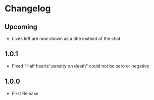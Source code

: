 # Changelog

## Upcoming
* Lives left are now shown as a title instead of the chat

## 1.0.1
* Fixed "Half hearts' penalty on death" could not be zero or negative

## 1.0.0
* First Release